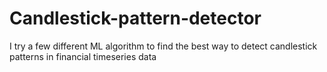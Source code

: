 # Candlestick-pattern-detector
I try a few different ML algorithm to find the best way to detect candlestick patterns in financial timeseries data
